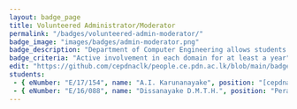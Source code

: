 ```yaml
---
layout: badge_page
title: Volunteered Administrator/Moderator
permalink: "/badges/volunteered-admin-moderator/"
badge_image: "images/badges/admin-moderator.png"
badge_description: "Department of Computer Engineering allows students to participate in various activities to improve their leadership and management skills. This Badge was offered as an acknowledgment to the students who are actively involved in managing and moderating digital spaces of the Department Communities. "
badge_criteria: "Active involvement in each domain for at least a year"
edit: "https://github.com/cepdnaclk/people.ce.pdn.ac.lk/blob/main/badges/volunteered-admin-moderator"
students: 
 - { eNumber: "E/17/154", name: "A.I. Karunanayake", position: "[cepdnaclk](https://github.com/cepdnaclk/) GitHub Organization (2020-2023)", profile_url: "/students/e17/154/", profile_image: "https://people.ce.pdn.ac.lk/images/students/e17/e17154.jpg", link: "#" }
 - { eNumber: "E/16/088", name: "Dissanayake D.M.T.H.", position: "PeraCom Discord Server (2022-2023)", profile_url: "/students/e16/088/", profile_image: "https://people.ce.pdn.ac.lk/images/students/e16/e16088.jpg", link: "#" }
---
```

